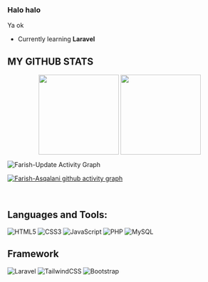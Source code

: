 <h3>Halo halo</h3>

Ya ok

- Currently learning **Laravel**


## MY GITHUB STATS
<p align="center">
  <img height="180em" src="https://github-readme-stats.vercel.app/api?username=Farish-Update&show_icons=true&theme=tokyo-night" align = "center"/>
  <img height="180em" src="https://github-readme-stats.vercel.app/api/top-langs?username=Farish-Update&show_icons=true&locale=en&layout=compact&theme=tokyo-night" align = "center"/>
</p>

![Farish-Update Activity Graph](https://activity-graph.herokuapp.com/graph?username=rickosong&custom_title=Farish's%20Contribution%20Graph&theme=tokyo-night&bg_color=1A1B27&hide_border=true&line=70A5FD&point=70A5FD)
<br/>

[![Farish-Asqalani github activity graph](https://activity-graph.herokuapp.com/graph?username=Farish-Asqalani&theme=tokyo-night)](https://github.com/Farish-Asqalani/github-readme-activity-graph)

<br>

## Languages and Tools:
![HTML5](https://img.shields.io/badge/html5-%23E34F26.svg?style=for-the-badge&logo=html5&logoColor=white) ![CSS3](https://img.shields.io/badge/css3-%231572B6.svg?style=for-the-badge&logo=css3&logoColor=white) ![JavaScript](https://img.shields.io/badge/javascript-%23323330.svg?style=for-the-badge&logo=javascript&logoColor=%23F7DF1E) ![PHP](https://img.shields.io/badge/php-%23777BB4.svg?style=for-the-badge&logo=php&logoColor=white) 
![MySQL](https://img.shields.io/badge/mysql-%2300f.svg?style=for-the-badge&logo=mysql&logoColor=white)

## Framework
![Laravel](https://img.shields.io/badge/laravel-%23FF2D20.svg?style=for-the-badge&logo=laravel&logoColor=white)
![TailwindCSS](https://img.shields.io/badge/tailwindcss-%2338B2AC.svg?style=for-the-badge&logo=tailwind-css&logoColor=white)
![Bootstrap](https://img.shields.io/badge/bootstrap-%23563D7C.svg?style=for-the-badge&logo=bootstrap&logoColor=white)
